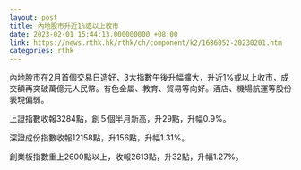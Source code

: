 ```yaml
---
layout: post
title: 內地股市升近1%或以上收市
date: 2023-02-01 15:44:13.000000000 +08:00
link: https://news.rthk.hk/rthk/ch/component/k2/1686052-20230201.htm
categories: rthk
---
```


內地股市在2月首個交易日造好，3大指數午後升幅擴大，升近1%或以上收市，成交額再突破萬億元人民幣。有色金屬、教育、貿易等向好。酒店、機場航運等股份表現偏弱。

上證指數收報3284點，創５個半月新高，升29點，升幅0.9%。

深證成份指數收報12158點，升156點，升幅1.31%。

創業板指數重上2600點以上，收報2613點，升32點，升幅1.27%。
